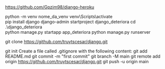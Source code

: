 https://github.com/Gpzim98/django-heroku

python -m venv nome_da_venv
venv\Scripts\activate  
pip install django
django-admin startproject django_deteriora
cd .\django_deteriora\
python manage.py startapp app_deteriora
python manage.py runserver 



git clone https://github.com/truytscesar/django.git

git init
Create a file called .gitignore with the following content:
git add README.md
git commit -m "first commit"
git branch -M main
git remote add origin https://github.com/truytscesar/django.git
git push -u origin main


